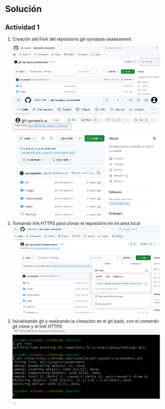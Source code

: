 # Solución

## Actividad 1

1. Creación del Fork del repositorio git-synopsis-assessment.

    ![01](./images/FORK0.png)
    ![01](./images/FORK1.png)

2. Tomando link HTTPS para clonar el repositorio en mi area local
    ![02](./images/FORK2.png)

3. Inicializando git y realizando la clonación en el git bash, con el comando git clone y el link HTTPS
    ![03](./images/FORK3.png)
    ...
